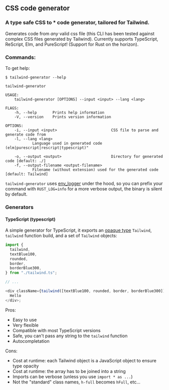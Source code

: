 ## CSS code generator

### A type safe CSS to \* code generator, tailored for Tailwind.

Generates code from _any_ valid css file (this CLI has been tested against complex CSS files generated by Tailwind). Currently supports TypeScript, ReScript, Elm, and PureScript! (Support for Rust on the horizon).

### Commands:

To get help:

`$ tailwind-generator --help`

```
tailwind-generator

USAGE:
    tailwind-generator [OPTIONS] --input <input> --lang <lang>

FLAGS:
    -h, --help       Prints help information
    -V, --version    Prints version information

OPTIONS:
    -i, --input <input>                        CSS file to parse and generate code from
    -l, --lang <lang>
            Language used in generated code (elm|purescript|rescript|typescript)"

    -o, --output <output>                      Directory for generated code [default: ./]
    -f, --output-filename <output-filename>
            Filename (without extension) used for the generated code [default: Tailwind]
```

`tailwind-generator` uses [env_logger](https://docs.rs/env_logger/0.8.4/env_logger/) under the hood, so you can prefix your command with `RUST_LOG=info` for a more verbose output, the binary is silent by default.

### Generators

#### TypeScript (typescript)

A simple generator for TypeScript, it exports an [opaque type](https://en.wikipedia.org/wiki/Opaque_data_type) `Tailwind`, `tailwind` function build, and a set of `Tailwind` objects:

```ts
import {
  tailwind,
  textBlue100,
  rounded,
  border,
  borderBlue300,
} from "./tailwind.ts";

// ...

<div className={tailwind([textBlue100, rounded, border, borderBlue300])}>
  Hello
</div>;
```

Pros:

- Easy to use
- Very flexible
- Compatible with most TypeScript versions
- Safe, you can't pass any string to the `tailwind` function
- Autocompletation

Cons:

- Cost at runtime: each Tailwind object is a JavaScript object to ensure type opacity
- Cost at runtime: the array has to be joined into a string
- Imports can be verbose (unless you use `import * as ...`)
- Not the "standard" class names, `h-full` becomes `hFull`, etc...
